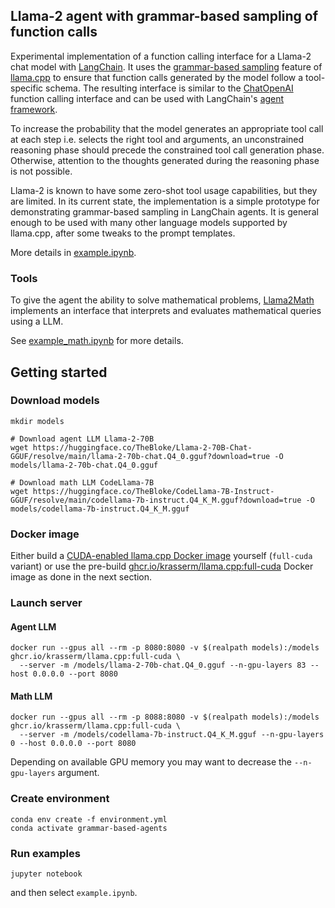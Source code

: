 ## Llama-2 agent with grammar-based sampling of function calls

Experimental implementation of a function calling interface for a Llama-2 chat model 
with [LangChain](https://github.com/langchain-ai/langchain). It uses the [grammar-based sampling](https://github.com/ggerganov/llama.cpp/pull/1773)
feature of [llama.cpp](https://github.com/ggerganov/llama.cpp) to ensure that function calls generated by the model follow 
a tool-specific schema. The resulting interface is similar to the [ChatOpenAI](https://python.langchain.com/docs/integrations/chat/openai) 
function calling interface and can be used with LangChain's [agent framework](https://python.langchain.com/docs/modules/agents/).

To increase the probability that the model generates an appropriate tool call at each step 
i.e. selects the right tool and arguments, an unconstrained reasoning phase should precede 
the constrained tool call generation phase. Otherwise, attention to the thoughts generated 
during the reasoning phase is not possible.

Llama-2 is known to have some zero-shot tool usage capabilities, but they are limited. In 
its current state, the implementation is a simple prototype for demonstrating grammar-based 
sampling in LangChain agents. It is general enough to be used with many other language models 
supported by llama.cpp, after some tweaks to the prompt templates.

More details in [example.ipynb](example.ipynb).

### Tools

To give the agent the ability to solve mathematical problems, [Llama2Math](https://github.com/krasserm/grammar-based-agents/blob/master/gba/math.py) 
implements an interface that interprets and evaluates mathematical queries using a LLM. 

See [example_math.ipynb](example_math.ipynb) for more details.

## Getting started

### Download models

```shell
mkdir models

# Download agent LLM Llama-2-70B
wget https://huggingface.co/TheBloke/Llama-2-70B-Chat-GGUF/resolve/main/llama-2-70b-chat.Q4_0.gguf?download=true -O models/llama-2-70b-chat.Q4_0.gguf

# Download math LLM CodeLlama-7B
wget https://huggingface.co/TheBloke/CodeLlama-7B-Instruct-GGUF/resolve/main/codellama-7b-instruct.Q4_K_M.gguf?download=true -O models/codellama-7b-instruct.Q4_K_M.gguf
```

### Docker image

Either build a [CUDA-enabled llama.cpp Docker image](https://github.com/ggerganov/llama.cpp/blob/master/README.md#docker-with-cuda)
yourself (`full-cuda` variant) or use the pre-build [ghcr.io/krasserm/llama.cpp:full-cuda](https://github.com/krasserm/grammar-based-agents/pkgs/container/llama.cpp)
Docker image as done in the next section.

### Launch server

#### Agent LLM

```shell
docker run --gpus all --rm -p 8080:8080 -v $(realpath models):/models ghcr.io/krasserm/llama.cpp:full-cuda \
  --server -m /models/llama-2-70b-chat.Q4_0.gguf --n-gpu-layers 83 --host 0.0.0.0 --port 8080
```

#### Math LLM

```shell
docker run --gpus all --rm -p 8088:8080 -v $(realpath models):/models ghcr.io/krasserm/llama.cpp:full-cuda \
  --server -m /models/codellama-7b-instruct.Q4_K_M.gguf --n-gpu-layers 0 --host 0.0.0.0 --port 8080
```

Depending on available GPU memory you may want to decrease the `--n-gpu-layers` argument.

### Create environment

```shell
conda env create -f environment.yml
conda activate grammar-based-agents
```

### Run examples

```shell
jupyter notebook
```

and then select `example.ipynb`.